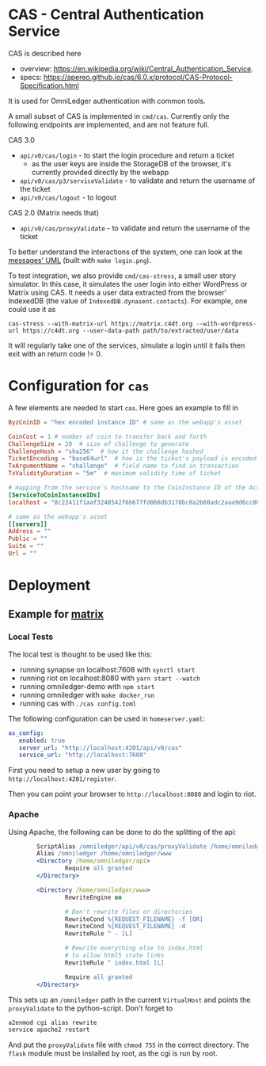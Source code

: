 # CAS - Central Authentication Service

CAS is described here
 - overview: https://en.wikipedia.org/wiki/Central_Authentication_Service.
 - specs: https://apereo.github.io/cas/6.0.x/protocol/CAS-Protocol-Specification.html

It is used for OmniLedger authentication with common tools.

A small subset of CAS is implemented in `cmd/cas`. Currently only the following endpoints are implemented, and are not feature full.

CAS 3.0
  - `api/v0/cas/login` - to start the login procedure and return a ticket
    - as the user keys are inside the StorageDB of the browser, it's currently provided directly by the webapp
  - `api/v0/cas/p3/serviceValidate` - to validate and return the username of the ticket
  - `api/v0/cas/logout` - to logout

CAS 2.0 (Matrix needs that)
- `api/v0/cas/proxyValidate` - to validate and return the username of the ticket

To better understand the interactions of the system, one can look at the [messages' UML](login.uml) (built with `make login.png`).

To test integration, we also provide `cmd/cas-stress`, a small user story simulator. In this case, it simulates the user login into either WordPress or Matrix using CAS. It needs a user data extracted from the browser' IndexedDB (the value of `IndexedDB.dynasent.contacts`). For example, one could use it as

`
cas-stress --with-matrix-url https://matrix.c4dt.org --with-wordpress-url https://c4dt.org --user-data-path path/to/extracted/user/data
`

It will regularly take one of the services, simulate a login until it fails then exit with an return code != 0.

# Configuration for `cas`

A few elements are needed to start `cas`. Here goes an example to fill in
```toml
ByzCoinID = "hex encoded instance ID" # same as the webapp's asset

CoinCost = 1 # number of coin to transfer back and forth
ChallengeSize = 20  # size of challenge to generate
ChallengeHash = "sha256"  # how it the challenge hashed
TicketEncoding = "base64url"  # how is the ticket's payload is encoded
TxArgumentName = "challenge"  # field name to find in transaction
TxValidityDuration = "5m"  # maximum validity time of ticket

# mapping from the service's hostname to the CoinInstance ID of the Action
[ServiceToCoinInstanceIDs]
localhost = "8c22411f1aaf3248542f6b677fd066db3178bc0a2b60adc2aaa9d6cc80938b0f"

# same as the webapp's asset
[[servers]]
Address = ""
Public = ""
Suite = ""
Url = ""
```

# Deployment

## Example for [matrix](https://matrix.org/)

### Local Tests

The local test is thought to be used like this:
- running synapse on localhost:7608 with `synctl start`
- running riot on localhost:8080 with `yarn start --watch`
- running omniledger-demo with `npm start`
- running omniledger with `make docker_run`
- running cas with `./cas config.toml`

The following configuration can be used in `homeserver.yaml`:

```yaml
as_config:
   enabled: true
   server_url: "http://localhost:4201/api/v0/cas"
   service_url: "http://localhost:7608"
```

First you need to setup a new user by going to `http://localhost:4201/register`.

Then you can point your browser to `http://localhost:8080` and login to riot. 

### Apache

Using Apache, the following can be done to do the splitting of the api:

```apache
        ScriptAlias /omniledger/api/v0/cas/proxyValidate /home/omniledger/api/proxyValidate
        Alias /omniledger /home/omniledger/www
        <Directory /home/omniledger/api>
                Require all granted
        </Directory>

        <Directory /home/omniledger/www>
                RewriteEngine on

                # Don't rewrite files or directories
                RewriteCond %{REQUEST_FILENAME} -f [OR]
                RewriteCond %{REQUEST_FILENAME} -d
                RewriteRule ^ - [L]

                # Rewrite everything else to index.html
                # to allow html5 state links
                RewriteRule ^ index.html [L]

                Require all granted
        </Directory>
```

This sets up an `/omniledger` path in the current `VirtualHost` and points the `proxyValidate` to the
python-script. Don't forget to

```bash
a2enmod cgi alias rewrite
service apache2 restart
```

And put the `proxyValidate` file with `chmod 755` in the correct directory. The `flask` module must be
installed by root, as the cgi is run by root.
